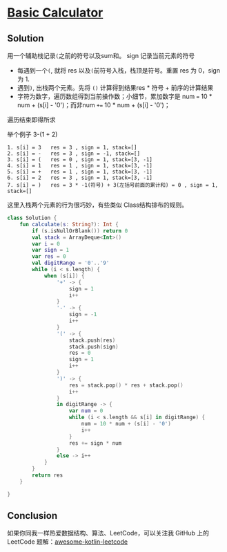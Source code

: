 # [Basic Calculator][title]

## Solution
用一个辅助栈记录`(`之前的符号以及sum和。 sign 记录当前元素的符号
- 每遇到一个`(`, 就将 res 以及`(`前符号入栈，栈顶是符号。重置 res 为 0，sign 为 1. 
- 遇到`)`, 出栈两个元素。先将 `()` 计算得到结果res * 符号 + 前序的计算结果
- 字符为数字，遍历数组得到当前操作数；小细节，累加数字是 num `=` 10 * num + (s\[i\] - '0')；而非num `+=` 10 * num + (s\[i\] - '0')；

遍历结束即得所求

举个例子 3-(1 + 2)
```
1. s[i] = 3   res = 3 , sign = 1, stack=[]
2. s[i] = -   res = 3 , sign = -1, stack=[]
3. s[i] = (   res = 0 , sign = 1, stack=[3, -1]
4. s[i] = 1   res = 1 , sign = 1, stack=[3, -1]
5. s[i] = +   res = 1 , sign = 1, stack=[3, -1]
6. s[i] = 2   res = 3 , sign = 1, stack=[3, -1]
7. s[i] = )   res = 3 * -1(符号) + 3(左括号前面的累计和) = 0 , sign = 1, stack=[]
```

这里入栈两个元素的行为很巧妙，有些类似 Class结构排布的规则。

```kotlin
class Solution {
    fun calculate(s: String?): Int {
        if (s.isNullOrBlank()) return 0
        val stack = ArrayDeque<Int>()
        var i = 0
        var sign = 1
        var res = 0
        val digitRange = '0'..'9'
        while (i < s.length) {
            when (s[i]) {
                '+' -> {
                    sign = 1
                    i++
                }
                '-' -> {
                    sign = -1
                    i++
                }
                '(' -> {
                    stack.push(res)
                    stack.push(sign)
                    res = 0
                    sign = 1
                    i++
                }
                ')' -> {
                    res = stack.pop() * res + stack.pop()
                    i++
                }
                in digitRange -> {
                    var num = 0
                    while (i < s.length && s[i] in digitRange) {
                        num = 10 * num + (s[i] - '0')
                        i++
                    }
                    res += sign * num
                }
                else -> i++
            }
        }
        return res
    }

}
```

## Conclusion

如果你同我一样热爱数据结构、算法、LeetCode，可以关注我 GitHub 上的 LeetCode 题解：[awesome-kotlin-leetcode][akl]



[title]: https://leetcode-cn.com/problems/basic-calculator/
[akl]: https://github.com/NightXlt/awesome-kotlin-leetcode
